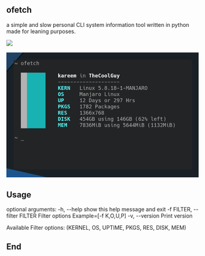 ## ofetch
a simple and slow personal CLI system information tool written in python 
made for leaning purposes.

<a href="./LICENSE"><img src="https://img.shields.io/github/license/karem34/ofetch"></a>


![screenshot](https://github.com/karem34/ofetch/blob/main/screenshot.png?raw=true "screenshot")

## Usage

optional arguments:
  -h, --help            show this help message and exit
 -f FILTER, --filter FILTER
                        Filter options Example=[-f K,O,U,P]
  -v, --version         Print version

Available Filter options: (KERNEL, OS, UPTIME, PKGS, RES, DISK, MEM)

## End

